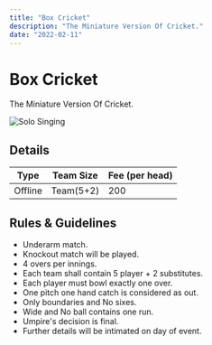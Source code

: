 ```yaml
---
title: "Box Cricket"
description: "The Miniature Version Of Cricket."
date: "2022-02-11"
---
```


# Box Cricket

The Miniature Version Of Cricket.

<img src="/posters/21.png" alt="Solo Singing" class="w-full lg:w-96 mx-auto object-cover" />

## Details

| Type    | Team Size     | Fee (per head) |
| ------- | ------------- | -------------- |
| Offline | Team(5+2)     | 200            |

## Rules & Guidelines

-   Underarm match.
-   Knockout match will be played.
-   4 overs per innings. 
-   Each team shall contain 5 player + 2 substitutes.
-   Each player must bowl exactly one over.
-   One pitch one hand catch is considered as out.
-   Only boundaries and No sixes.
-   Wide and No ball contains one run.
-   Umpire's decision is final.
-   Further details will be intimated on day of event.

